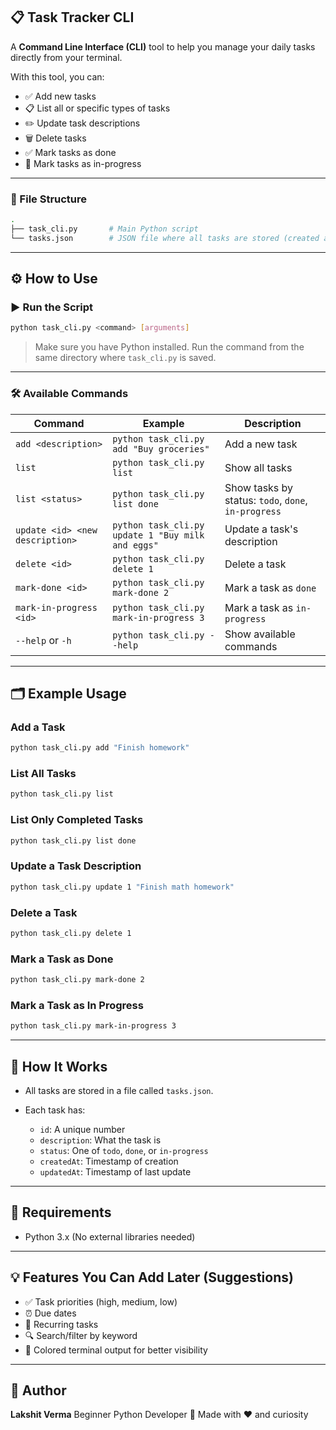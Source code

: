 ## 📋 Task Tracker CLI

A **Command Line Interface (CLI)** tool to help you manage your daily tasks directly from your terminal.

With this tool, you can:

* ✅ Add new tasks
* 📋 List all or specific types of tasks
* ✏️ Update task descriptions
* 🗑️ Delete tasks
* ✅ Mark tasks as done
* 🚧 Mark tasks as in-progress

---

### 📁 File Structure

```bash
.
├── task_cli.py       # Main Python script
└── tasks.json        # JSON file where all tasks are stored (created automatically)
```

---

## ⚙️ How to Use

### ▶️ Run the Script

```bash
python task_cli.py <command> [arguments]
```

> Make sure you have Python installed.
> Run the command from the same directory where `task_cli.py` is saved.

---

### 🛠️ Available Commands

| Command                         | Example                                           | Description                                         |
| ------------------------------- | ------------------------------------------------- | --------------------------------------------------- |
| `add <description>`             | `python task_cli.py add "Buy groceries"`          | Add a new task                                      |
| `list`                          | `python task_cli.py list`                         | Show all tasks                                      |
| `list <status>`                 | `python task_cli.py list done`                    | Show tasks by status: `todo`, `done`, `in-progress` |
| `update <id> <new description>` | `python task_cli.py update 1 "Buy milk and eggs"` | Update a task's description                         |
| `delete <id>`                   | `python task_cli.py delete 1`                     | Delete a task                                       |
| `mark-done <id>`                | `python task_cli.py mark-done 2`                  | Mark a task as `done`                               |
| `mark-in-progress <id>`         | `python task_cli.py mark-in-progress 3`           | Mark a task as `in-progress`                        |
| `--help` or `-h`                | `python task_cli.py --help`                       | Show available commands                             |

---

## 🗂️ Example Usage

### Add a Task

```bash
python task_cli.py add "Finish homework"
```

### List All Tasks

```bash
python task_cli.py list
```

### List Only Completed Tasks

```bash
python task_cli.py list done
```

### Update a Task Description

```bash
python task_cli.py update 1 "Finish math homework"
```

### Delete a Task

```bash
python task_cli.py delete 1
```

### Mark a Task as Done

```bash
python task_cli.py mark-done 2
```

### Mark a Task as In Progress

```bash
python task_cli.py mark-in-progress 3
```

---

## 🧠 How It Works

* All tasks are stored in a file called `tasks.json`.
* Each task has:

  * `id`: A unique number
  * `description`: What the task is
  * `status`: One of `todo`, `done`, or `in-progress`
  * `createdAt`: Timestamp of creation
  * `updatedAt`: Timestamp of last update

---

## 📌 Requirements

* Python 3.x
  (No external libraries needed)

---

## 💡 Features You Can Add Later (Suggestions)

* ✅ Task priorities (high, medium, low)
* ⏰ Due dates
* 🔁 Recurring tasks
* 🔍 Search/filter by keyword
* 🌈 Colored terminal output for better visibility

---

## 🙌 Author

**Lakshit Verma**
Beginner Python Developer 🌱
Made with ❤️ and curiosity
